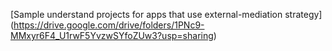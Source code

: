 [Sample understand projects for apps that use external-mediation strategy] (https://drive.google.com/drive/folders/1PNc9-MMxyr6F4_U1rwF5YvzwSYfoZUw3?usp=sharing)